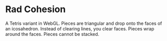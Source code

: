 # Rad Cohesion

A Tetris variant in WebGL. Pieces are triangular and drop onto the faces of an icosahedron. Instead of clearing lines, you clear faces. Pieces wrap around the faces. Pieces cannot be stacked.
